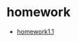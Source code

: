 # homework

+ [homework1.1](https://cn-zz-bgp-2.sakurafrp.com:39995/pwl/hw/blob/master/hw1/hw1_1.html)

